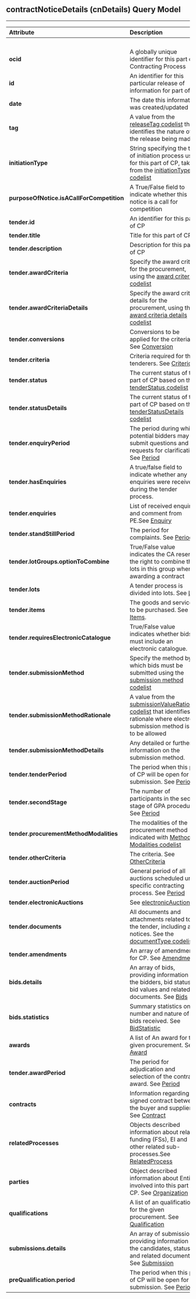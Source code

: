 ## contractNoticeDetails (cnDetails) Query Model
---

|  **Attribute** | **Description** |  | **Usage** |  |
| :--- | :--- | :---: | :---: | :---: |
|   |  | **open** | **limited** | **selective** |
|  **ocid** | A globally unique identifier for this part of Contracting Process |  + | + | + |
|  **id** | An identifier for this particular release of information for part of CP | + | + | + |
|  **date** | The date this information was created/updated | + | + | + |
|  **tag** | A value from the [releaseTag codelist]() that identifies the nature of the release being made | + | + | + |
|  **initiationType** | String specifying the type of initiation process used for this part of CP, taken from the [initiationType codelist]() | + | + | + |
|  **purposeOfNotice.isACallForCompetition** | A True/False field to indicate whether this notice is a call for competition | + | + | + |
|  **tender.id** | An identifier for this part of CP | + | + | + |
|  **tender.title** | Title for this part of CP | + | + | + |
|  **tender.description** | Description for this part of CP | + | + | + |
|  **tender.awardCriteria** | Specify the award criteria for the procurement, using the [award criteria codelist]() | + | - | + |
|  **tender.awardCriteriaDetails** | Specify the award criteria details for the procurement, using the [award criteria details codelist]() | + | - | + |
|  **tender.conversions** | Conversions to be applied for the criteria. See [Conversion]() | + | - | + |
|  **tender.criteria** | Criteria required for the tenderers. See [Criterion]() | + | - | + |
|  **tender.status** | The current status of this part of CP based on the [tenderStatus codelist]() | + | + | + |
|  **tender.statusDetails** | The current status of this part of CP based on the [tenderStatusDetails codelist]() | + | + | + |
|  **tender.enquiryPeriod** | The period during which potential bidders may submit questions and requests for clarification. See [Period]() | + | - | + |
|  **tender.hasEnquiries** | A true/false field to indicate whether any enquiries were received during the tender process. | + | - | + |
|  **tender.enquiries** | List of received enquiries and comment from PE.See [Enquiry]() | + | - | + |
|  **tender.standStillPeriod** | The period for complaints. See [Period]() | + | + | + |
|  **tender.lotGroups.optionToCombine** | True/False value indicates the CA reserves the right to combine the lots in this group when awarding a contract | + | + | + |
|  **tender.lots** | A tender process is divided into lots. See [Lots]() | + | + | + |
|  **tender.items** | The goods and services to be purchased. See [Items](). | + | + | + |
|  **tender.requiresElectronicCatalogue** | True/False value indicates whether bids must include an electronic catalogue. | + | + | + |
|  **tender.submissionMethod** | Specify the method by which bids must be submitted using the [submission method codelist]() | + | + | + |
|  **tender.submissionMethodRationale** | A value from the [submissionValueRationale codelist]() that identifies the rationale where electronic submission method is not to be allowed | + | + | + |
|  **tender.submissionMethodDetails** | Any detailed or further information on the submission method. | + | - |  |
|  **tender.tenderPeriod** | The period when this part of CP will be open for submission. See [Period]() | + | - |  |
|  **tender.secondStage** | The number of participants in the second stage of GPA procedure. See [Period]() | - | - |  |
|  **tender.procurementMethodModalities** | The modalities of the procurement method indicated with [Method Modalities codelist]() | + | + |  |
|  **tender.otherCriteria** | The criteria. See [OtherCriteria]() | - | - |  |
|  **tender.auctionPeriod** | General period of all auctions scheduled under specific contracting process. See [Period]() | + | - |  |
|  **tender.electronicAuctions** | See [electronicAuctions]() | + |  |  |
|  **tender.documents** | All documents and attachments related to the tender, including any notices. See the [documentType codelist]() | + | + | + |
|  **tender.amendments** | An array of amendments for CP. See [Amendment]() | + | + | + |
|  **bids.details** | An array of bids, providing information on the bidders, bid status, bid values and related documents. See [Bids]() | + | - | + |
|  **bids.statistics** | Summary statistics on the number and nature of bids received. See [BidStatistic]() | + | - | + |
|  **awards** | A list of An award for the given procurement. See [Award]() | + | + | + |
|  **tender.awardPeriod** | The period for adjudication and selection of the contract award. See [Period]() | + | + |  |
|  **contracts** | Information regarding the signed contract between the buyer and supplier(s). See [Contract]() | + | + |  |
|  **relatedProcesses** | Objects described information about related funding (FSs), EI and other related sub-processes.See [RelatedProcess]() | + | + |  |
|  **parties** | Object described information about Entities involved into this part of CP. See [Organization]() | + | + |  |
|  **qualifications** | A list of an qualifications for the given procurement. See [Qualification]() | - | - |  |
|  **submissions.details** | An array of submissions, providing information on the candidates, status and related documents. See [Submission]() | - | - |  |
|  **preQualification.period** | The period when this part of CP will be open for submission. See [Period]() | - | - |  |
 